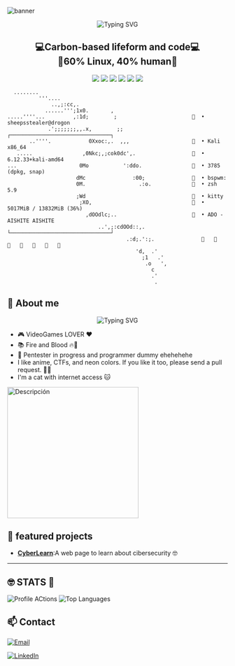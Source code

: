 
![banner](https://images.squarespace-cdn.com/content/v1/551a19f8e4b0e8322a93850a/e9c07c88-5ccb-4b68-907e-dee74fc378e9/Scene_1.gif?format=2500w)

<p align="center">
  <img src="https://readme-typing-svg.herokuapp.com?font=Fira+Code&size=28&pause=900&color=00ff00&center=true&vCenter=true&width=1200&lines=Hacking+is+not+about+breaking+systems+it's+about+understanding+them+😎;" alt="Typing SVG" />
</p>

<h2 align="center">
💻Carbon-based lifeform and code💻
<br>🐧60% Linux, 40% human🐧</br></h2>

<p align="center">
   
  <img src="https://img.shields.io/badge/OS-Kali_Linux-black?style=for-the-badge&logo=kali-linux&logoColor=white">
 <img src="https://img.shields.io/badge/WM-Bspwm-violet?style=for-the-badge&logo=bspwm&logoColor=white">
  <img src="https://img.shields.io/badge/Shell-Zsh-4EAA25?style=for-the-badge&logo=gnu-bash&logoColor=white">
  <img src="https://img.shields.io/badge/Editor-Neovim-green?style=for-the-badge&logo=neovim&logoColor=white">
  <img src="https://img.shields.io/badge/Data Base-sql-skyblue?style=for-the-badge&logo=sql&logoColor=white">
  <img src="https://img.shields.io/badge/Script-python-blue?style=for-the-badge&logo=python&logoColor=white">
</p>
<!--- pruebas--->
<!--- ggggggg--->


```
  ​........
          '''....               
              ..,;:cc,.
            ......''';1x0.       , 
.....''''...         ,:1d;        ;                          • sheepsstealer@drogon
             .';;;;;;;,,.x,        ;;                    ┌────────────────────────────────┐
       ..''''.            0Xxoc:,.  ,,,                      • Kali x86_64
   .....                ,0Nkc;,;cok0dc',.                    • 6.12.33+kali-amd64
...                    0Mo           ':ddo.                  • 3785 (dpkg, snap)
                      dMc               :00;                 • bspwm:
                      0M.                 .:o.               • zsh 5.9 
                      ;Wd                                    • kitty
                       ;XO,                                  • 5017MiB / 13832MiB (36%)
                         ,dOOdlc;..                          • ADO - AISHITE AISHITE  
                             ..',;:cdOOd::,.             └────────────────────────────────┘ 
                                      .:d;.':;.                                   
                                         'd,  .'
                                           ;1   .'
                                            .o   ', 
                                              c
                                              .'
                                               .
```
## 🎨 About me
<p align="center">
  <img src="https://readme-typing-svg.herokuapp.com?font=Fira+Code&size=34&pause=900&color=8562D0&center=true&vCenter=true&width=1200&lines=!Hi+stranger!!+Juno+say+helo!+😎;" alt="Typing SVG" />
</p>

- 🎮 VideoGames LOVER ❤️
- 📚 Fire and Blood 🔥🐉
- 🌱 Pentester in progress and programmer dummy ehehehehe 
- I like anime, CTFs, and neon colors. If you like it too, please send a pull request. 🤪🤪
- I'm a cat with internet access 🐱

 <img src="https://i.pinimg.com/736x/4f/01/67/4f0167d0418ad8032247abe3d46a25bf.jpg" alt="Descripción" width="300" height="300">


## 🌟 featured projects

- **[CyberLearn](https://github.com/juno0w0/CyberLearn)**:A web page to learn about cibersecurity 🤓

---
## 🤓 STATS 🧠 

 <img alt="Profile ACtions" src="https://github-readme-stats.vercel.app/api?username=Juno0w0&show_icons=true&theme=dark"> 
 <img alt="Top Languages" src="https://github-readme-stats.vercel.app/api/top-langs/?username=Juno0w0&layout=compact&theme=radical">
 
## 📫 Contact
[![Email](https://img.shields.io/badge/Email-fgonzalezjrb%40gmail.com-blue?style=flat-square&logo=gmail)](mailto:fgonzalezjrb@gmail.com)

[![LinkedIn](https://img.shields.io/badge/LinkedIn-JunoGG-blue?style=fllat-square&logo=linkedin&logoColor=white)](https://www.linkedin.com/in/junogg/)


